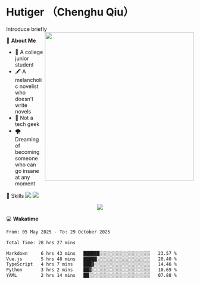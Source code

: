 # Hutiger （Chenghu Qiu）
Introduce briefly
<a href="#">
<img align="right" width="400" src="https://github-readme-stats-tau-lilac-25.vercel.app/api/top-langs/?username=hutiger9&layout=compact&langs_count=8&theme=transparent" />
</a>

💭 **About Me**

- 🏫 A college junior student
- 🖋️ A melancholic novelist who doesn’t write novels
- 🚫 Not a tech geek
- 🌪️ Dreaming of becoming someone who can go insane at any moment


🚀 Skills
![](https://img.shields.io/badge/-python-3e74a2?style=for-the-badge&logo=Python&logoColor=fff)
![](https://img.shields.io/badge/-pytorch-ee4c2c?style=for-the-badge&logo=PyTorch&logoColor=fff)

</p>
    <p align="center">
    <img src="https://profile-counter.glitch.me/{hutiger9}/count.svg" />
</p>


💻 **Wakatime**

<!--START_SECTION:waka-->

```txt
From: 05 May 2025 - To: 29 October 2025

Total Time: 28 hrs 27 mins

Markdown     6 hrs 43 mins   ██████░░░░░░░░░░░░░░░░░░░   23.57 %
Vue.js       5 hrs 48 mins   █████░░░░░░░░░░░░░░░░░░░░   20.40 %
TypeScript   4 hrs 7 mins    ███▓░░░░░░░░░░░░░░░░░░░░░   14.46 %
Python       3 hrs 2 mins    ██▓░░░░░░░░░░░░░░░░░░░░░░   10.69 %
YAML         2 hrs 14 mins   ██░░░░░░░░░░░░░░░░░░░░░░░   07.88 %
```

<!--END_SECTION:waka-->
